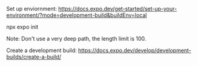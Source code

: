Set up enviornment:
https://docs.expo.dev/get-started/set-up-your-environment/?mode=development-build&buildEnv=local

npx expo init

Note: Don't use a very deep path, the length limit is 100.

Create a development build:
https://docs.expo.dev/develop/development-builds/create-a-build/